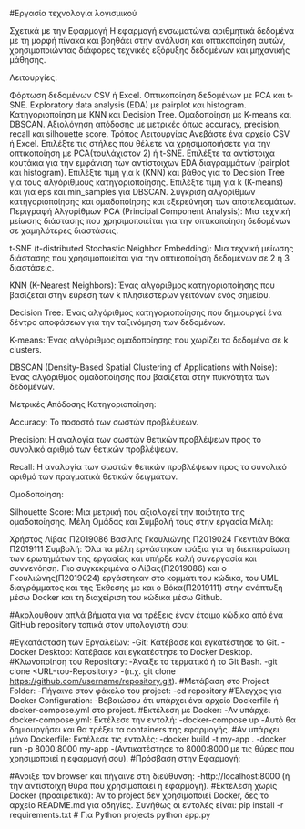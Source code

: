 #Εργασία τεχνολογία λογισμικού 

Σχετικά με την Εφαρμογή
Η εφαρμογή ενσωματώνει αριθμητικά δεδομένα με τη μορφή πίνακα και βοηθάει στην ανάλυση και οπτικοποίηση αυτών, χρησιμοποιώντας διάφορες τεχνικές εξόρυξης δεδομένων και μηχανικής μάθησης.

Λειτουργίες:

Φόρτωση δεδομένων CSV ή Excel.
Οπτικοποίηση δεδομένων με PCA και t-SNE.
Exploratory data analysis (EDA) με pairplot και histogram.
Κατηγοριοποίηση με KNN και Decision Tree.
Ομαδοποίηση με K-means και DBSCAN.
Αξιολόγηση απόδοσης με μετρικές όπως accuracy, precision, recall και silhouette score.
Τρόπος Λειτουργίας
Ανεβάστε ένα αρχείο CSV ή Excel.
Επιλέξτε τις στήλες που θέλετε να χρησιμοποιήσετε για την οπτικοποίηση με PCA(τουλάχιστον 2) ή t-SNE.
Επιλέξτε τα αντίστοιχα κουτάκια για την εμφάνιση των αντίστοιχων EDA διαγραμμάτων (pairplot και histogram).
Επιλέξτε τιμή για k (KNN) και βάθος για το Decision Tree για τους αλγόριθμους κατηγοριοποίησης.
Επιλέξτε τιμή για k (K-means) και για eps και min_samples για DBSCAN.
Σύγκριση αλγορίθμων κατηγοριοποίησης και ομαδοποίησης και εξερεύνηση των αποτελεσμάτων.
Περιγραφή Αλγορίθμων
PCA (Principal Component Analysis): Μια τεχνική μείωσης διάστασης που χρησιμοποιείται για την οπτικοποίηση δεδομένων σε χαμηλότερες διαστάσεις.

t-SNE (t-distributed Stochastic Neighbor Embedding): Μια τεχνική μείωσης διάστασης που χρησιμοποιείται για την οπτικοποίηση δεδομένων σε 2 ή 3 διαστάσεις.

KNN (K-Nearest Neighbors): Ένας αλγόριθμος κατηγοριοποίησης που βασίζεται στην εύρεση των k πλησιέστερων γειτόνων ενός σημείου.

Decision Tree: Ένας αλγόριθμος κατηγοριοποίησης που δημιουργεί ένα δέντρο αποφάσεων για την ταξινόμηση των δεδομένων.

K-means: Ένας αλγόριθμος ομαδοποίησης που χωρίζει τα δεδομένα σε k clusters.

DBSCAN (Density-Based Spatial Clustering of Applications with Noise): Ένας αλγόριθμος ομαδοποίησης που βασίζεται στην πυκνότητα των δεδομένων.

Μετρικές Απόδοσης
Κατηγοριοποίηση:

Accuracy: Το ποσοστό των σωστών προβλέψεων.

Precision: Η αναλογία των σωστών θετικών προβλέψεων προς το συνολικό αριθμό των θετικών προβλέψεων.

Recall: Η αναλογία των σωστών θετικών προβλέψεων προς το συνολικό αριθμό των πραγματικά θετικών δειγμάτων.

Ομαδοποίηση:

Silhouette Score: Μια μετρική που αξιολογεί την ποιότητα της ομαδοποίησης.
Μέλη Ομάδας και Συμβολή τους στην εργασία
Μέλη:

Χρήστος Λίβας Π2019086
Βασίλης Γκουλιώνης Π2019024
Γκεντιάν Βόκα Π2019111
Συμβολή: Όλα τα μέλη εργάστηκαν ισάξια για τη διεκπεραίωση των ερωτημάτων της εργασίας και υπήρξε καλή συνεργασία και συννενόηση.
Πιο συγκεκριμένα ο Λίβας(Π2019086) και ο Γκουλιώνης(Π2019024) εργάστηκαν στο κομμάτι του κώδικα, του UML διαγράμματος και της Έκθεσης με  και ο Βόκα(Π2019111) στην ανάπτυξη μέσω Docker και τη διαχείριση του κώδικα μέσω Github.


#Ακολουθούν απλά βήματα για να τρέξεις έναν έτοιμο κώδικα από ένα GitHub repository τοπικά στον υπολογιστή σου:

#Εγκατάσταση των Εργαλείων:
    -Git: Κατέβασε και εγκατέστησε το Git.
    -Docker Desktop: Κατέβασε και εγκατέστησε το Docker Desktop.
#Κλωνοποίηση του Repository:
    -Άνοιξε το τερματικό ή το Git Bash.
    -git clone <URL-του-Repository>
    -(π.χ. git clone https://github.com/username/repository.git).
#Μετάβαση στο Project Folder:
    -Πήγαινε στον φάκελο του project:
    -cd repository
#Έλεγχος για Docker Configuration:
    -Βεβαιώσου ότι υπάρχει ένα αρχείο Dockerfile ή docker-compose.yml στο project.
#Εκτέλεση με Docker:
    -Αν υπάρχει docker-compose.yml: Εκτέλεσε την εντολή:
    -docker-compose up
    -Αυτό θα δημιουργήσει και θα τρέξει τα containers της εφαρμογής.
#Αν υπάρχει μόνο Dockerfile: Εκτέλεσε τις εντολές:
    -docker build -t my-app .
    -docker run -p 8000:8000 my-app
    -(Αντικατέστησε το 8000:8000 με τις θύρες που χρησιμοποιεί η εφαρμογή σου).
#Πρόσβαση στην Εφαρμογή:

#Άνοιξε τον browser και πήγαινε στη διεύθυνση:
    -http://localhost:8000 (ή την αντίστοιχη θύρα που χρησιμοποιεί η εφαρμογή).
#Εκτέλεση χωρίς Docker (προαιρετικά):
  Αν το project δεν χρησιμοποιεί Docker, δες το αρχείο README.md για οδηγίες.
  Συνήθως οι εντολές είναι:
  pip install -r requirements.txt  # Για Python projects
  python app.py


